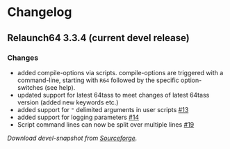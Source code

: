 Changelog
================

Relaunch64 3.3.4 (current devel release)
----------------
### Changes
* added compile-options via scripts. compile-options are triggered with a command-line, starting with `R64` followed by the specific option-switches (see help).
* updated support for latest 64tass to meet changes of latest 64tass version (added new keywords etc.)
* added support for `"` delimited arguments in user scripts [#13](https://github.com/sjPlot/Relaunch64/pull/13)
* added support for logging parameters [#14](https://github.com/sjPlot/Relaunch64/pull/14)
* Script command lines can now be split over multiple lines [#19](https://github.com/sjPlot/Relaunch64/pull/19)

_Download devel-snapshot from [Sourceforge](http://sourceforge.net/projects/relaunch64/files/devel/)._
